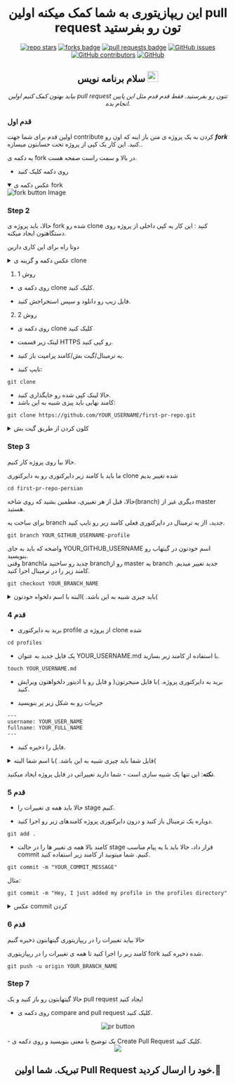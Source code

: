 
<h1 align="center">این ریپازیتوری به شما کمک میکنه اولین pull request تون رو بفرستید</h1>

<div align="center">
  <a href="https://github.com/nirbhayvashisht/first-pr-repo/stargazers"><img src="https://img.shields.io/github/stars/nirbhayvashisht/first-pr-repo" alt="repo stars"></a>
  <a href="https://github.com/nirbhayvashisht/first-pr-repo/network/members"><img src="https://img.shields.io/github/forks/nirbhayvashisht/first-pr-repo" alt="forks badge"></a>
  <a href="https://github.com/nirbhayvashisht/first-pr-repo/pulls"><img src="https://img.shields.io/github/issues-pr/nirbhayvashisht/first-pr-repo" alt="pull requests badge"></a>
  <a href="https://github.com/nirbhayvashisht/first-pr-repo/issues"><img alt="GitHub issues" src="https://img.shields.io/github/issues-raw/nirbhayvashisht/first-pr-repo"></a>
  <a href="https://github.com/nirbhayvashisht/first-pr-repo/graphs/contributors"><img alt="GitHub contributors" src="https://img.shields.io/github/contributors/nirbhayvashisht/first-pr-repo"></a>
  <a href="https://github.com/nirbhayvashisht/first-pr-repo/blob/master/LICENSE"><img alt="GitHub" src="https://img.shields.io/github/license/nirbhayvashisht/first-pr-repo"></a>
</div>

<div align="center">
<h2> سلام برنامه نویس  <img src="https://media.giphy.com/media/hvRJCLFzcasrR4ia7z/giphy.gif" width="25px"></h2>
  <!-- <i>Let's help you submit your first pull request. Just follow the steps given below</i> -->
  <i>بیاید بهتون کمک کنیم اولین pull request تتون رو بفرستید. فقط قدم قدم مثل این پایین انجام بده.</i>
</div>

### قدم اول
اولین قدم برای شما جهت contribute کردن به یک پروژه ی متن باز اینه که اون رو **_fork_** کنید. این کار یک کپی از پروژه تحت حسابتون میسازه..</br>

<!-- The first step you want to do in-order to contribute to an open source project is to **_fork_** the project. This will create a copy of the project under your account.<br> -->
یه دکمه ی fork در بالا و سمت راست صفحه هست. 
<!-- You'll see the fork option on the top right hand side of the screen. -->
- روی دکمه کلیک کنید
<!-- - Click on the fork button. -->
<details open>
  <!-- <summary>Fork Button Image</summary> -->
  <summary>عکس دکمه ی fork</summary>
  <img src="https://github.com/nirbhayvashisht/first-pr-repo/blob/master/Resources/fork%20button.PNG" alt="fork button Image">
</details>

### Step 2
<!-- Now, you have to clone the forked repository. This will create a local copy of the project on your machine. -->
حالا، باید پروژه ی fork شده رو clone کنید : این کار یه کپی داخلی از پروژه روی دستگاهتون ایجاد میکنه.

<!-- You can do this in 2 ways: -->
دوتا راه برای این کاری دارین

<details>
  <!-- <summary>Code Button and Clone Otions Image</summary> -->
  <summary>عکس دکمه و گزینه ی clone</summary>
  <img src="https://github.com/nirbhayvashisht/first-pr-repo/blob/master/Resources/clone%20link.PNG" alt="Code Button Image">
</details>

1. روش 1
  <!-- - Click on the clone button. -->
  - روی دکمه ی clone کلیک کنید.
  <!-- - Download the ZIP and then extract it. -->
  - فایل زیپ رو دانلود و سپس استخراجش کنید.
2. روش 2
  <!-- - Click on the clone button. -->
  - روی دکمه ی clone کلیک کنید
  <!-- - Copy the link under HTTPS section. -->
  - لینک زیر قسمت HTTPS رو کپی کنید.
  <!-- - Open terminal/git bash/command prompt. -->
  - یه ترمینال/گیت بش/کامند پرامپت باز کنید.
  <!-- - Type - -->
  - تایپ کنید:
  ```
  git clone
  ```
  - حالا لینک کپی شده رو جایگذاری کنید.
  - کامند نهایی باید پیزی شبیه به این باشد:
  ```
  git clone https://github.com/YOUR_USERNAME/first-pr-repo.git
  ```
<details>
  <!-- <summary>Cloning though git bash</sujmmary> -->
  <summary>کلون کردن از طریق گیت بش</summary>
  <img src="https://github.com/nirbhayvashisht/first-pr-repo/blob/master/Resources/cloned.PNG" alt="fork button link">
</details>
  
### Step 3
<!-- Let's start working on the project now! -->
حالا بیا روی پروژه کار کنیم.
<!-- We need to change directory into cloned folder by typing the following command. -->
ما باید با کامند زیر دایرکتوری رو به دایرکتوری clone شده تغییر بدیم
```
cd first-pr-repo-persian
```
<!-- Now, BEFORE CHANGING ANYTHING, make sure you're working on a different branch and not in master. --> 
حالا، قبل از هر تغییری، مطمین بشید که روی شاخه(branch) دیگری غیر از master هستید.
<!-- To create a new branch, from the terminal inside your current project directory tygpe the following command. -->
برای ساخت یه branch جدید، ااز یه ترمینال در دایرکتوری فعلی کامند زیر رو تایپ کنید.
```
git branch YOUR_GITHUB_USERNAME-profile
```
<!-- Obviously you'll have to replace the YOUR_GITHUB_USERNAME with your GitHub username.<br> -->
واضحه که باید به جای YOUR_GITHUB_USERNAME اسم خودتون در گیتهاب رو بنویسید.<br>
وقتی branchچدید رو ساختید ما branchرو از  master به branch جدید تغییر میدیم.
کامند زیر را در ترمینال اجرا کنید.
```
git checkout YOUR_BRANCH_NAME
```
<details>
  <!-- <summary>It should look like this. (With your chosen names ofcourse)</summary> -->
  <summary>باید چیزی شبیه به این باشد. )البته با اسم دلخواه خودتون(</summary>
  <img src="https://github.com/nirbhayvashisht/first-pr-repo/blob/master/Resources/branched.PNG" alt="Branching procedure">
</details>
  

### قدم 4
<!-- - Move into the profiles directory in cloned project. -->
- برید به دایرکتوری profile از پروژه ی clone شده
```
cd profiles
```
<!-- - Create a new file called YOUR_USERNAME.md using the following comman/d. -->
- یک فایل جدید به عنوان YOUR_USERNAME.md با استفاده از کامند زیر بسازید.
```
touch YOUR_USERNAME.md
```
<!-- - Navigate into the project directory (through your file manager) and open this file in your favourite editor. -->
- برید به دایرکتوری پروژه. )با فایل منیجرتون( و فایل رو با ادیتور دلخواهتون ویرایش کنید.
<!-- - fill the details as shown below: -->
- جزییات رو به شکل زیر پر بنویسید
```
---
username: YOUR_USER_NAME
fullname: YOUR_FULL_NAME
---
```
<!-- - Save and clone the file.<br> -->
- فایل را ذخیره کنید. <br>
<details>
  <!-- <summary>Your file should look something like this(With your names ofcourse</summary> -->
  <summary>فایل شما باید چیزی شبیه به این باشد. )با اسم شما البته( </summary>
  <img src="https://github.com/nirbhayvashisht/first-pr-repo/blob/master/Resources/editing%20markdown.PNG" alt="markdown file image">
</details>

<!-- **NOTE**: This is just a way of simulating - you making changes into the project file. --> 
**نکته**: این تنها یک شبیه سازی است - شما دارید تغییراتی در فایل پروژه ایجاد میکنید.
### قدم 5
<!-- - Now we need to stage all the changes we made. --> 
- حالا باید همه ی تغییرات را stage کنیم.
<!-- - Open the terminal again and inside the project directory and execute following commands. -->
- دوباره یک ترمینال باز کنید و درون دایرکتوری پروژه کامندهای زیر رو اجرا کنید.
```
git add .
```
<!-- - The above command staged all the changes, now we need to commit them with a suitable message. You can commit using the following command. -->
- کامند بالا همه ی تغییر ها را در حالت stage قرار داد، حالا باید با یه پیام مناسب commit کنیم. شما میتونید از کامند زیر استفاده کنید.
```
git commit -m "YOUR_COMMIT_MESSAGE"
```
مثال:
```
git commit -m "Hey, I just added my profile in the profiles directory"
```
<details>
  <summary>عکس commit کردن</summary>
  <img src="https://github.com/nirbhayvashisht/first-pr-repo/blob/master/Resources/committed.PNG" alt="Commiting Image">
</details>


### قدم 6
<!-- Let's push the changes to your repository on GitHub! --> 
حالا بیاید تغییرات را در ریپازیتوری گیتهابتون ذخیره گنیم
<!-- Execute the following command to push all the changes to the forked copy in ygour GitHub account. -->
کامند زیر را اجرا کنید تا همه ی تغییرات را در ریپازیتوری fork شده ذخیره کنید.
```
git push -u origin YOUR_BRANCH_NAME
```
### Step 7
<!-- Now open your github account to make a pull request. -->
حالا گیتهابتون رو باز کنید و یک pull request ایجاد کنید
<!-- - Click on compare and pull request. -->
- روی دکمه ی compare and pull request کلیک کنید.

<div align="center">
  <img src="https://github.com/nirbhayvashisht/first-pr-repo/blob/master/Resources/pr1.PNG" alt="pr button">
</div>
<br>
<!-- - Write a meaningful description and click on Create Pull Request. -->
- یک توضیح با معنی بنویسید و روی دکمه ی Create Pull Request کلیک کنید.
<div align="center">
  <img src="https://github.com/nirbhayvashisht/first-pr-repo/blob/master/Resources/pr2.PNG">
</div>

<h2 align="center">تبریک. شما اولین Pull Request خود را ارسال کردید.🥳</h2>
